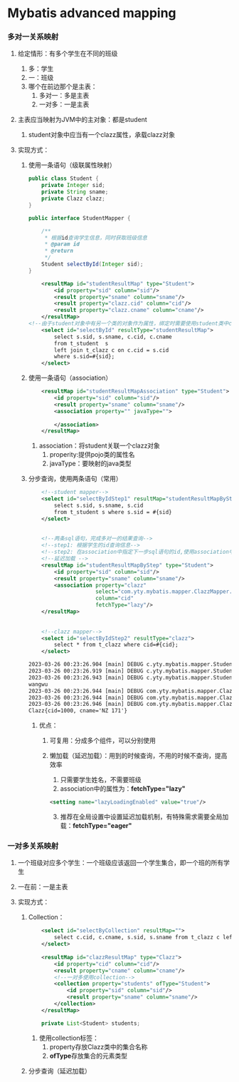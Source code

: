 # Mybatis advanced mapping

### 

### 多对一关系映射

1. 给定情形：有多个学生在不同的班级

   1. 多：学生
   2. 一：班级
   3. 哪个在前边那个是主表：
      1. 多对一：多是主表
      2. 一对多：一是主表

2. 主表应当映射为JVM中的主对象：都是student

   1. student对象中应当有一个clazz属性，承载clazz对象

3. 实现方式：

   1. 使用一条语句（级联属性映射）

      ```java
      public class Student {
          private Integer sid;
          private String sname;
          private Clazz clazz;
      }
      
      public interface StudentMapper {
      
          /**
           * 根据id查询学生信息，同时获取班级信息
           * @param id
           * @return
           */
          Student selectById(Integer sid);
      }
      ```

      ```xml
          <resultMap id="studentResultMap" type="Student">
              <id property="sid" column="sid"/>
              <result property="sname" column="sname"/>
              <result property="clazz.cid" column="cid"/>
              <result property="clazz.cname" column="cname"/>
          </resultMap>
      <!--由于student对象中有另一个类的对象作为属性，绑定时需要使用student类中clazz对应的属性名和clazz的属性名绑定进resultMap-->
          <select id="selectById" resultType="studentResultMap">
              select s.sid, s.sname, c.cid, c.cname
              from t_student  s
              left join t_clazz c on c.cid = s.cid
              where s.sid=#{sid};
          </select>
      ```

   2. 使用一条语句（association）

      ```xml
          <resultMap id="studentResultMapAssociation" type="Student">
              <id property="sid" column="sid"/>
              <result property="sname" column="sname"/>
              <association property="" javaType="">
                  
              </association>
          </resultMap>
      ```

      1. association：将student关联一个clazz对象
         1. properity:提供pojo类的属性名
         2. javaType：要映射的java类型

   3. 分步查询，使用两条语句（常用）

      ```xml
          <!--student mapper-->
          <select id="selectByIdStep1" resultMap="studentResultMapByStep">
              select s.sid, s.sname, s.cid
              from t_student s where s.sid = #{sid}
          </select>
          
          
          <!--两条sql语句，完成多对一的结果查询-->
          <!--step1: 根据学生的id查询信息-->
          <!--step2: 在association中指定下一步sql语句的id,使用association中的select属性-->
          <!--延迟加载 -->
          <resultMap id="studentResultMapByStep" type="Student">
              <id property="sid" column="sid"/>
              <result property="sname" column="sname"/>
              <association property="clazz"
                           select="com.yty.mybatis.mapper.ClazzMapper.selectByIdStep2"
                           column="cid"
                           fetchType="lazy"/>
          </resultMap>
          
          
          <!--clazz mapper-->
          <select id="selectByIdStep2" resultType="clazz">
              select * from t_clazz where cid=#{cid};
          </select>
      ```

      ```txt
      2023-03-26 00:23:26.904 [main] DEBUG c.yty.mybatis.mapper.StudentMapper.selectByIdStep1 - ==>  Preparing: select s.sid, s.sname, s.cid from t_student s where s.sid = ?
      2023-03-26 00:23:26.919 [main] DEBUG c.yty.mybatis.mapper.StudentMapper.selectByIdStep1 - ==> Parameters: 3(Integer)
      2023-03-26 00:23:26.943 [main] DEBUG c.yty.mybatis.mapper.StudentMapper.selectByIdStep1 - <==      Total: 1
      wangwu
      2023-03-26 00:23:26.944 [main] DEBUG com.yty.mybatis.mapper.ClazzMapper.selectByIdStep2 - ==>  Preparing: select * from t_clazz where cid=?;
      2023-03-26 00:23:26.944 [main] DEBUG com.yty.mybatis.mapper.ClazzMapper.selectByIdStep2 - ==> Parameters: 1000(Integer)
      2023-03-26 00:23:26.946 [main] DEBUG com.yty.mybatis.mapper.ClazzMapper.selectByIdStep2 - <==      Total: 1
      Clazz{cid=1000, cname='NZ 171'}
      ```

      

      1. 优点：

         1. 可复用：分成多个组件，可以分别使用

         2. 懒加载（延迟加载）：用到的时候查询，不用的时候不查询，提高效率

            1. 只需要学生姓名，不需要班级
            2. association中的属性为：**fetchType="lazy"**

            ```xml
            <setting name="lazyLoadingEnabled" value="true"/>
            ```

            3. 推荐在全局设置中设置延迟加载机制，有特殊需求需要全局加载：**fetchType="eager"**



### 一对多关系映射

1. 一个班级对应多个学生：一个班级应该返回一个学生集合，即一个班的所有学生

2. 一在前：一是主表

3. 实现方式：

   1. Collection：

      ```xml
          <select id="selectByCollection" resultMap="">
              select c.cid, c.cname, s.sid, s.sname from t_clazz c left join t_student s on c.cid = s.cid where c.cid=#{cid}
          </select>
          
          <resultMap id="clazzResultMap" type="Clazz">
              <id property="cid" column="cid"/>
              <result property="cname" column="cname"/>
              <!--一对多使用collection-->
              <collection property="students" ofType="Student">
                  <id property="sid" column="sid"/>
                  <result property="sname" column="sname"/>
              </collection>
          </resultMap>
      ```

      ```java
          private List<Student> students;
      ```

      1. 使用collection标签：
         1. property存放Clazz类中的集合名称
         2. **ofType**存放集合的元素类型

   2. 分步查询（延迟加载）

